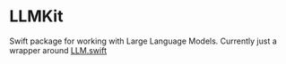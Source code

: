 # LLMKit

Swift package for working with Large Language Models. Currently just a wrapper around [LLM.swift](https://github.com/eastriverlee/LLM.swift.git)